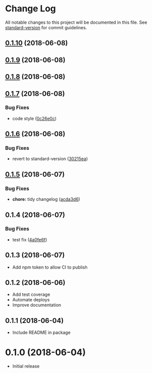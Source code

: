 # Change Log

All notable changes to this project will be documented in this file. See [standard-version](https://github.com/conventional-changelog/standard-version) for commit guidelines.

<a name="0.1.10"></a>
## [0.1.10](https://github.com/aaronjameslang/survey-monkey-streams/compare/v0.1.9...v0.1.10) (2018-06-08)



<a name="0.1.9"></a>
## [0.1.9](https://github.com/aaronjameslang/survey-monkey-streams/compare/v0.1.8...v0.1.9) (2018-06-08)



<a name="0.1.8"></a>
## [0.1.8](https://github.com/aaronjameslang/survey-monkey-streams/compare/v0.1.7...v0.1.8) (2018-06-08)



<a name="0.1.7"></a>
## [0.1.7](https://github.com/aaronjameslang/survey-monkey-streams/compare/v0.1.6...v0.1.7) (2018-06-08)


### Bug Fixes

* code style ([0c26e0c](https://github.com/aaronjameslang/survey-monkey-streams/commit/0c26e0c))



<a name="0.1.6"></a>
## [0.1.6](https://github.com/aaronjameslang/survey-monkey-streams/compare/v0.1.5...v0.1.6) (2018-06-08)


### Bug Fixes

* revert to standard-version ([30215ea](https://github.com/aaronjameslang/survey-monkey-streams/commit/30215ea))



<a name="0.1.5"></a>
## [0.1.5](https://github.com/aaronjameslang/survey-monkey-streams/compare/v0.1.4...v0.1.5) (2018-06-07)


### Bug Fixes

* **chore:** tidy changelog ([acda3d6](https://github.com/aaronjameslang/survey-monkey-streams/commit/acda3d6))



<a name="0.1.4"></a>
## 0.1.4 (2018-06-07)


### Bug Fixes

* test fix ([4a0fe6f](https://github.com/aaronjameslang/survey-monkey-streams/commit/4a0fe6f))



<a name="0.1.3"></a>
## 0.1.3 (2018-06-07)

* Add npm token to allow CI to publish

<a name="0.1.2"></a>
## 0.1.2 (2018-06-06)

* Add test coverage
* Automate deploys
* Improve documentation

<a name="0.1.1"></a>
## 0.1.1 (2018-06-04)

* Include README in package

<a name="0.1.0"></a>
# 0.1.0 (2018-06-04)

* Initial release
